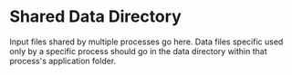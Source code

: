 # Shared Data Directory

Input files shared by multiple processes go here. Data files specific used only by a specific process should go in the data directory within that process's application folder.